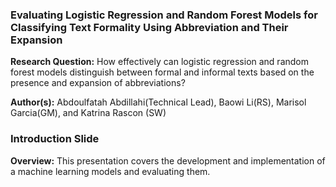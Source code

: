 ### Evaluating Logistic Regression and Random Forest Models for Classifying Text Formality Using Abbreviation and Their Expansion
**Research Question:** How effectively can logistic regression and random forest models distinguish between formal and informal texts based on the presence and expansion of abbreviations?

**Author(s):** Abdoulfatah Abdillahi(Technical Lead), Baowi Li(RS), Marisol Garcia(GM), and Katrina Rascon (SW) 

### Introduction Slide
**Overview:** This presentation covers the development and implementation of a machine learning models and evaluating them. 
